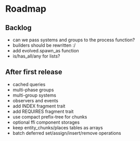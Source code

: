 # Roadmap

## Backlog

- can we pass systems and groups to the process function?
- builders should be rewritten :/
- add evolved.spawn_as function
- is/has_all/any for lists?

## After first release

- cached queries
- multi-phase groups
- multi-group systems
- observers and events
- add INDEX fragment trait
- add REQUIRES fragment trait
- use compact prefix-tree for chunks
- optional ffi component storages
- keep entity_chunks/places tables as arrays
- batch deferred set/assign/insert/remove operations
